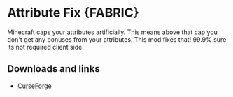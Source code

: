 # Attribute Fix {FABRIC}
Minecraft caps your attributes artificially. This means above that cap you don't get any bonuses from your attributes. This mod fixes that!
99.9% sure its not required client side.

## Downloads and links
- [CurseForge](https://www.curseforge.com/minecraft/mc-mods/attribute)